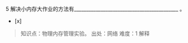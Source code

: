 5
解决小内存大作业的方法有___________________________________________ 。
- [x]  

> 知识点：物理内存管理实验。
> 出处：网络
> 难度：1
> 解释
